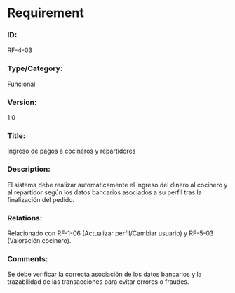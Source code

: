 # Requirement
### ID: 
RF-4-03
### Type/Category: 
Funcional 
### Version: 
1.0
### Title: 
Ingreso de pagos a cocineros y repartidores
### Description:
El sistema debe realizar automáticamente el ingreso del dinero al cocinero y al repartidor según los datos bancarios asociados a su perfil tras la finalización del pedido.
### Relations: 
Relacionado con  RF-1-06 (Actualizar perfil/Cambiar usuario) y RF-5-03 (Valoración cocinero).
### Comments:
Se debe verificar la correcta asociación de los datos bancarios y la trazabilidad de las transacciones para evitar errores o fraudes.

